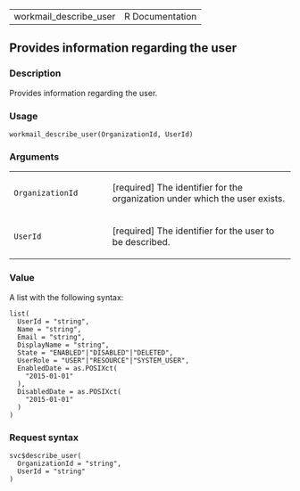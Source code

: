 <table style="width: 100%;">
<tbody>
<tr class="odd">
<td>workmail_describe_user</td>
<td style="text-align: right;">R Documentation</td>
</tr>
</tbody>
</table>

## Provides information regarding the user

### Description

Provides information regarding the user.

### Usage

    workmail_describe_user(OrganizationId, UserId)

### Arguments

<table>
<colgroup>
<col style="width: 35%" />
<col style="width: 65%" />
</colgroup>
<tbody>
<tr class="odd">
<td><code
id="workmail_describe_user_:_OrganizationId">OrganizationId</code></td>
<td><p>[required] The identifier for the organization under which the
user exists.</p></td>
</tr>
<tr class="even">
<td><code id="workmail_describe_user_:_UserId">UserId</code></td>
<td><p>[required] The identifier for the user to be described.</p></td>
</tr>
</tbody>
</table>

### Value

A list with the following syntax:

    list(
      UserId = "string",
      Name = "string",
      Email = "string",
      DisplayName = "string",
      State = "ENABLED"|"DISABLED"|"DELETED",
      UserRole = "USER"|"RESOURCE"|"SYSTEM_USER",
      EnabledDate = as.POSIXct(
        "2015-01-01"
      ),
      DisabledDate = as.POSIXct(
        "2015-01-01"
      )
    )

### Request syntax

    svc$describe_user(
      OrganizationId = "string",
      UserId = "string"
    )
